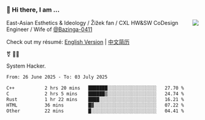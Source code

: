 ### 👋 Hi there, I am ...

<img align="right" src="https://github-readme-stats.vercel.app/api?username=vickiegpt&show_icons=true&icon_color=0366d6&bg_color=ffffff&hide_title=true" />

East-Asian Esthetics & Ideology / Žižek fan / CXL HW&SW CoDesign Engineer / Wife of [@Bazinga-0411](https://bazinga-0411.github.io/)

Check out my résumé: [English Version](http://asplos.dev/) | [中文简历](http://asplos.dev/CN.html)

⚧️ 
🏳️‍⚧️ 

System Hacker.


<!--START_SECTION:waka-->

```txt
From: 26 June 2025 - To: 03 July 2025

C++           2 hrs 20 mins   ███████░░░░░░░░░░░░░░░░░░   27.70 %
C             2 hrs 5 mins    ██████▒░░░░░░░░░░░░░░░░░░   24.74 %
Rust          1 hr 22 mins    ████░░░░░░░░░░░░░░░░░░░░░   16.21 %
HTML          36 mins         █▓░░░░░░░░░░░░░░░░░░░░░░░   07.22 %
Other         22 mins         █░░░░░░░░░░░░░░░░░░░░░░░░   04.41 %
```

<!--END_SECTION:waka-->
